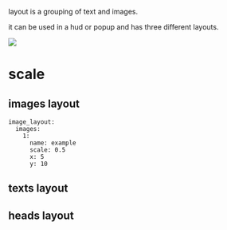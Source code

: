 layout is a grouping of text and images.

it can be used in a hud or popup and has three different layouts.

![](https://i.imgur.com/ajoZlxb.png)

# scale


## images layout

```
image_layout:
  images:
    1:
      name: example
      scale: 0.5
      x: 5
      y: 10
```


## texts layout

## heads layout